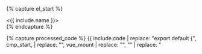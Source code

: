 
{% capture el_start %}
<div id="{{ include.name }}-mount">
  <{{ include.name }}></{{ include.name }}>
</div>
<script type="text/x-template" id="{{ include.name }}-template">
{% endcapture %}

{% capture cmp_start %}
var component = { template: '#{{ include.name }}-template',
{% endcapture %}

{% capture vue_mount %}
; new Vue({ components: {'{{ include.name }}': component}, el: '#{{ include.name }}-mount'});
</script>
{% endcapture %}

{% capture processed_code %}
{{ include.code | replace: "export default {", cmp_start, | replace: "<script>", "<script type='text/javascript'>" | replace: "</script>", vue_mount | replace: "<template>", el_start | replace: "</template>", "</script>" | replace: "<style>", "<style type='text/css'>" }}
{% endcapture %}


{% if include.result_only %}
  <div id="{{ include.name }}-wrapper">
    {{ processed_code }}
  </div>
{% else %}
  {% capture highlighted_code %}

    ```html
    {{ include.code | strip }}
    ```

  {% endcapture %}

  <div id="{{ include.name }}-wrapper">
    <div class="row">
      <div class="col-md-6">
        <blockquote>Code</blockquote>
        <hr>
        {% highlight html %}{{ include.code | strip }}{% endhighlight %}
      </div>
      <div class="col-md-6">
        <blockquote>Result</blockquote>
        <hr>
        {{ processed_code }}
      </div>
    </div>
  </div>

{% endif %}

<style type="text/css">
  #{{ include.name }}-wrapper .highlight pre {
    max-height: 300px;
  }
</style>